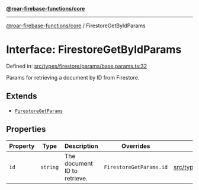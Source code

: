 [**@roar-firebase-functions/core**](../README.md)

---

[@roar-firebase-functions/core](../README.md) / FirestoreGetByIdParams

# Interface: FirestoreGetByIdParams

Defined in: [src/types/firestore/params/base.params.ts:32](src/src/types/firestore/params/base.params.ts#32)

Params for retrieving a document by ID from Firestore.

## Extends

- [`FirestoreGetParams`](FirestoreGetParams.md)

## Properties

| Property             | Type     | Description                  | Overrides               | Defined in                                                                                       |
| -------------------- | -------- | ---------------------------- | ----------------------- | ------------------------------------------------------------------------------------------------ |
| <a id="id"></a> `id` | `string` | The document ID to retrieve. | `FirestoreGetParams.id` | [src/types/firestore/params/base.params.ts:34](src/src/types/firestore/params/base.params.ts#34) |
